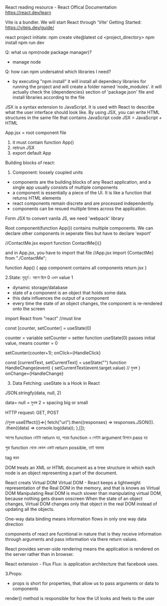 React reading resource - React Offical Documentation https://react.dev/learn


Vite is a bundler. We will start React through 'Vite'
Getting Started: https://vitejs.dev/guide/

react project initiate: npm create vite@latest
cd <project_directory>
npm install
npm run dev 
 
Q: what us npm(node package manager)?
- manage node   

Q: how can npm undersatnd which libraries I need?
- by executing "npm install" it will install all dependecy libraries for running the project and will create a folder named 'node_modules'.
it will actually check the {dependencies} section of 'package.json' file and install libraries according to the file


JSX is a syntax extension to JavaScript. It is used with React to describe what the user interface should look like.
By using JSX, you can write HTML structures in the same file that contains JavaScript code
JSX = JavaScript + HTML

App.jsx = root component file
1. it must contain function App()
2. retrun JSX
3. export default App


Building blocks of react:

1. Component: loosely coupled units

- components are the building blocks of any React application, and a single app usually consists of multiple components
- a component is essentially a piece of the UI. It is like a function that returns HTML elements
- react components remain discrete and are processed independently.
- components can be resued multiple times across the application.

Form JSX to convert vanila JS, we need 'webpack' library 

Root component(function App()) contains multiple components.
We can declare other components in seperate files but have to declare 'export'

//ContactMe.jsx
export function ContactMe(){}

and in App.jsx, you have to import that file
//App.jsx
import {ContactMe} from "./ContactMe";

function App() {
    app component
        contains all components
        return jsx
}


2.State: মুহূর্ত। আগে ছিল 0 এখন value 1

- dynamic storage/database
- state of a component is an object that holds some data.
- this data influences the output of a component
- every time the state of an object changes, the component is re-rendered onto the screen

import React from "react"   //must line


const [counter, setCounter] = useState(0)

counter = variable
setCounter = setter function
useState(0) passes initial value, means counter = 0

setCounter(counter+1);
onClick={HandleClick}

const [currentText, setCurrentText] = useState("")
function HandleChange(event) {
    setCurrentText(event.target.value)              // মুখস্ত
}
onChange={HandleChange} 

3. Data Fetching: useState is a Hook in React

JSON.stringfy(data, null, 2)

data=
null = মুখস্ত
2 = spacing big or small

HTTP request: GET, POST

//মুখস্ত
useEffect(()=>{
    fetch("url").then((responses) => responses.JSON()).
                .then((data) => console.log(data));
},[]);

আগের function যেইটা return হয়, পরের function এ সেইটা argument হিসাবে pass হয়

পুরা function থেকে কেবল একটা return possible, তাই বারবার <div> tag করব


DOM treats an XML or HTML document as a tree structure in which each node is an object representing a part of the document.

React creats Virtual DOM
Virtual DOM - React keeps a lightweight representation of the Real DOM in the memory, and that is knows as Virtual DOM
Manipulating Real DOM is much slower than manipulating virtual DOM, because nothing gets drawn onscreen
When the state of an object changes, Virtual DOM changes only that object in the real DOM instead of updating all the objects.

One-way data binding means information flows in only one way data direction

components of react are fucntional in nature that is they receive information through arguments and pass information via there return values.

React provides server-side rendering means the application is rendered on the server rather than in browser.

React extension - Flux
Flux: is application architecture that facebook uses.



3.Props:
- props is short for properties, that allow us to pass arguments or data to components

render() method is responsible for how the UI looks and feels to the user
